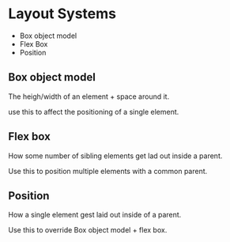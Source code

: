 # Layout Systems

* Box object model
* Flex Box
* Position

## Box object model

The heigh/width of an element + space around it.

use this to affect the positioning of a single element.

## Flex box

How some number of sibling elements get lad out inside a parent.

Use this to position multiple elements with a common parent.

## Position

How a single element gest laid out inside of a parent.

Use this to override Box object model + flex box.
